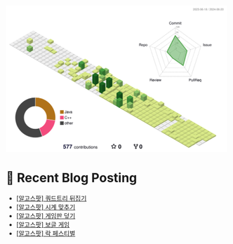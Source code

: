 
![](./profile-3d-contrib/profile-green-animate.svg)



# 🤖 Recent Blog Posting 
<!-- BLOG-POST-LIST:START -->
- [[알고스팟] 쿼드트리 뒤집기](https://velog.io/@sengjun0624/%EC%95%8C%EA%B3%A0%EC%8A%A4%ED%8C%9F-%EC%BF%BC%EB%93%9C%ED%8A%B8%EB%A6%AC-%EB%92%A4%EC%A7%91%EA%B8%B0)
- [[알고스팟] 시계 맞추기](https://velog.io/@sengjun0624/%EC%95%8C%EA%B3%A0%EC%8A%A4%ED%8C%9F-%EC%8B%9C%EA%B3%84-%EB%A7%9E%EC%B6%94%EA%B8%B0)
- [[알고스팟] 게임판 덮기](https://velog.io/@sengjun0624/%EC%95%8C%EA%B3%A0%EC%8A%A4%ED%8C%9F-%EA%B2%8C%EC%9E%84%ED%8C%90-%EB%8D%AE%EA%B8%B0)
- [[알고스팟] 보글 게임](https://velog.io/@sengjun0624/%EC%95%8C%EA%B3%A0%EC%8A%A4%ED%8C%9F-%EB%B3%B4%EA%B8%80-%EA%B2%8C%EC%9E%84)
- [[알고스팟] 락 페스티벌](https://velog.io/@sengjun0624/%EC%95%8C%EA%B3%A0%EC%8A%A4%ED%8C%9F-%EB%9D%BD-%ED%8E%98%EC%8A%A4%ED%8B%B0%EB%B2%8C)
<!-- BLOG-POST-LIST:END -->
